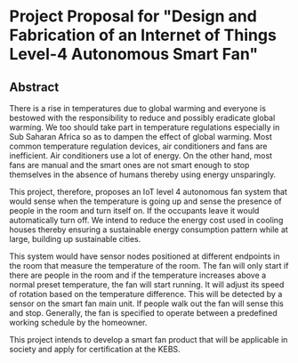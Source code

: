 # Project Proposal for "Design and Fabrication of an Internet of Things Level-4 Autonomous Smart Fan"

## Abstract

There is a rise in temperatures due to global warming and everyone is bestowed with the responsibility to reduce and possibly eradicate global warming. We too should take part in temperature regulations especially in Sub Saharan Africa so as to dampen the effect of global warming. Most common temperature regulation devices, air conditioners and fans are inefficient. Air conditioners use a lot of energy. On the other hand, most fans are manual and the smart ones are not smart enough to stop themselves in the absence of humans thereby using energy unsparingly.

This project, therefore, proposes an IoT level 4 autonomous fan system that would sense when the temperature is going up and sense the presence of people in the room and turn itself on. If the occupants leave it would automatically turn off. We intend to reduce the energy cost used in cooling houses thereby ensuring a sustainable energy consumption pattern while at large, building up sustainable cities.

This system would have sensor nodes positioned at different endpoints in the room that measure the temperature of the room. The fan will only start if there are people in the room and if the temperature increases above a normal preset temperature, the fan will start running. It will adjust its speed of rotation based on the temperature difference. This will be detected by a sensor on the smart fan main unit. If people walk out the fan will sense this and stop. Generally, the fan is specified to operate between a predefined working schedule by the homeowner.

This project intends to develop a smart fan product that will be applicable in society and apply for certification at the KEBS.


